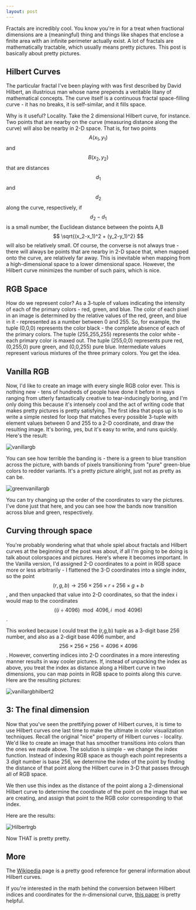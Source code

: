 ```yaml
---
layout: post
---
```


Fractals are incredibly cool. You know you're in for a treat when fractional
dimensions are a (meaningful) thing and things like shapes that enclose a
finite area with an infinite perimeter actually exist. A lot of fractals are
mathematically tractable, which usually means pretty pictures. This post is
basically about pretty pictures.

Hilbert Curves
--------------
The particular fractal I've been playing with was first described by David Hilbert,
an illustrious man whose name prepends a veritable litany of mathematical concepts.
The curve itself is a continuous fractal space-filling curve - it has no breaks,
it is self-similar, and it fills space. 

Why is it useful? Locality. Take the 2 dimensional Hilbert curve, for instance. Two points
that are nearby on the curve (measuring distance along the curve) will also be
nearby in 2-D space. That is, for two points $$ A(x_1,y_1) $$ and $$ B(x_2,y_2) $$ that are
distances $$ d_1 $$ and $$ d_2 $$ along the curve, respectively, if $$ d_2-d_1 $$ is a small number,
the Euclidean distance between the points A,B $$ \sqrt{(x_2-x_1)^2 + (y_2-y_1)^2} $$ will
also be relatively small. Of course, the converse is not always true - there will
always be points that are nearby in 2-D space that, when mapped onto the curve,
are relatively far away. This is inevitable when mapping from a high-dimensional
space to a lower dimensional space. However, the Hilbert curve minimizes the number
of such pairs, which is nice.

RGB Space
---------
How do we represent color? As a 3-tuple of values indicating the intensity of
each of the primary colors - red, green, and blue. The color of each pixel in
an image is determined by the relative values of the red, green, and blue in it -
represented as a number between 0 and 255. So, for example, the tuple (0,0,0)
represents the color black - the complete absence of each of the primary colors.
The tuple (255,255,255) represents the color white - each primary color is maxed
out. The tuple (255,0,0) represents pure red, (0,255,0) pure green, and (0,0,255)
pure blue. Intermediate values represent various mixtures of the three primary colors.
You get the idea. 

Vanilla RGB
-----------
Now, I'd like to create an image with every single RGB color ever. This is nothing
new - tens of hundreds of people have done it before in ways ranging from 
utterly fantastically creative to tear-inducingly boring, and I'm only doing
this because it's intensely cool and the act of writing code that makes pretty
pictures is pretty satisfying. The first idea that pops up is to write a simple
nested for loop that matches every possible 3-tuple with element values between 0 and 255
to a 2-D coordinate, and draw the resulting image. It's boring, yes, but it's
easy to write, and runs quickly. Here's the result:

![vanillargb](https://cloud.githubusercontent.com/assets/1315728/4998116/52ac4820-69a3-11e4-9874-77f3bb00d603.png)

You can see how terrible the banding is - there is a green to blue transition across
the picture, with bands of pixels transitioning from "pure" green-blue colors
to redder variants. It's a pretty picture alright, just not as pretty as can be.

![greenvanillargb](https://cloud.githubusercontent.com/assets/1315728/4999191/18ad0410-69ae-11e4-9124-43f57cfeb014.png)

You can try changing up the order of the coordinates to vary the pictures. I've
done just that here, and you can see how the bands now transition across blue
and green, respectively.

Curving through space
---------------------
You're probably wondering what that whole spiel about fractals and Hilbert curves
at the beginning of the post was about, if all I'm going to be doing is talk
about colorspaces and pictures. Here's where it becomes important. In the
Vanilla version, I'd assigned 2-D coordinates to a point in RGB space more
or less arbitrarily - I flattened the 3-D coordinates into a single index, so
the point $$ (r,g,b) \rightarrow 256 \times 256 \times r + 256 \times g + b $$, 
and then unpacked that value into 2-D coordinates, so that the index i would map 
to the coordinates $$ ((i \div 4096) \mod 4096, i \mod 4096) $$.

This worked because I could treat the (r,g,b) tuple as a 3-digit base 256 number,
and also as a 2-digit base 4096 number, and $$ 256 \times 256 \times 256 = 4096 \times 4096 $$.
However, converting indices into 2-D coordinates in a more interesting manner results in way cooler
pictures. If, instead of unpacking the index as above, you treat the index as
distance along a Hilbert curve in two dimensions, you can map points in RGB space
to points along this curve. Here are the resulting pictures:

![vanillargbhilbert2](https://cloud.githubusercontent.com/assets/1315728/4999185/0ff1ac90-69ae-11e4-8e52-16ca163a3c92.png)


3: The final dimension
----------------------
Now that you've seen the prettifying power of Hilbert curves, it is time to use
Hilbert curves one last time to make the ultimate in color visualization techniques.
Recall the original "nice" property of Hilbert curves - locality. We'd like to
create an image that has smoother transitions into colors than the ones we made
above. The solution is simple - we change the index function. Instead of indexing
RGB space as though each point represents a 3 digit number is base 256, we determine
the index of the point by finding the distance of that point along the Hilbert curve
in 3-D that passes through all of RGB space.

We then use this index as the distance of the point along a 2-dimensional Hilbert
curve to determine the coordinate of the point on the image that we are creating,
and assign that point to the RGB color corresponding to that index.

Here are the results:

![Hilbertrgb](https://cloud.githubusercontent.com/assets/1315728/4989633/4b87920c-6949-11e4-9684-6ab5d75757a4.png)

Now THAT is pretty pretty.

More
----
The [Wikipedia](http://en.wikipedia.org/wiki/Hilbert_curve) page is a pretty good reference
for general information about Hilbert curves.

If you're interested in the math behind the conversion between Hilbert indices and
coordinates for the n-dimensional curve, [this paper](https://www.cs.dal.ca/sites/default/files/technical_reports/CS-2006-07.pdf) is pretty helpful.


